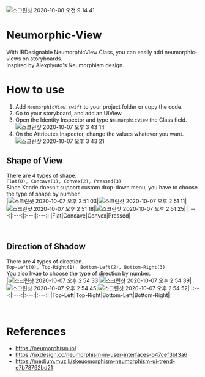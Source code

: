 ![스크린샷 2020-10-08 오전 9 14 41](https://user-images.githubusercontent.com/39911797/95400871-bc831500-0946-11eb-8c86-987c8f73f81a.png)
# Neumorphic-View
With IBDesignable NeumorphicView Class, you can easily add neumorphic-views on storyboards.  
Inspired by Alexplyuto's Neumorphism design.

# How to use
1. Add `NeumorphicView.swift` to your project folder or copy the code.  
2. Go to your storyboard, and add an UIView.  
3. Open the Identity Inspector and type `NeumorphicView` the Class field.  
![스크린샷 2020-10-07 오후 3 43 14](https://user-images.githubusercontent.com/39911797/95297974-4931c280-08b6-11eb-989a-80a8ca1d0837.png)
4. On the Attributes Inspector, change the values whatever you want.  
![스크린샷 2020-10-07 오후 3 43 21](https://user-images.githubusercontent.com/39911797/95297975-4931c280-08b6-11eb-906b-ca0b8826de4a.png)

## Shape of View
There are 4 types of shape.  
`Flat(0), Concave(1), Convex(2), Pressed(3)`  
Since Xcode doesn't support custom drop-down menu, you have to choose the type of shape by number.  
|![스크린샷 2020-10-07 오후 2 51 03](https://user-images.githubusercontent.com/39911797/95298108-8302c900-08b6-11eb-9071-f31a4d0c6c4d.png)|![스크린샷 2020-10-07 오후 2 51 11](https://user-images.githubusercontent.com/39911797/95298116-85fdb980-08b6-11eb-914a-65962d42fab6.png)|![스크린샷 2020-10-07 오후 2 51 18](https://user-images.githubusercontent.com/39911797/95298123-87c77d00-08b6-11eb-8e0c-cbd454157ce7.png)|![스크린샷 2020-10-07 오후 2 51 25](https://user-images.githubusercontent.com/39911797/95298126-89914080-08b6-11eb-8f35-0ca055f38719.png)|
|:---:|:---:|:---:|:---:|
|Flat|Concave|Convex|Pressed|

<br>

## Direction of Shadow
There are 4 types of direction.  
`Top-Left(0), Top-Right(1), Bottom-Left(2), Bottom-Right(3)`  
You also hvae to choose the type of direction by number.  
|![스크린샷 2020-10-07 오후 2 54 33](https://user-images.githubusercontent.com/39911797/95298468-16d49500-08b7-11eb-8b26-4c3fb4cd7acc.png)|![스크린샷 2020-10-07 오후 2 54 39](https://user-images.githubusercontent.com/39911797/95298481-1c31df80-08b7-11eb-97fa-7682ba7174ce.png)|![스크린샷 2020-10-07 오후 2 54 45](https://user-images.githubusercontent.com/39911797/95298489-1f2cd000-08b7-11eb-9cfd-a1bf68339baa.png)|![스크린샷 2020-10-07 오후 2 54 52](https://user-images.githubusercontent.com/39911797/95298495-20f69380-08b7-11eb-998a-f2cd5b17294c.png)|
|:---:|:---:|:---:|:---:|
|Top-Left|Top-Right|Bottom-Left|Bottom-Right|

<br>

# References
* https://neumorphism.io/
* https://uxdesign.cc/neumorphism-in-user-interfaces-b47cef3bf3a6
* https://medium.muz.li/skeuomorphism-neumorphism-ui-trend-e7b78792bd21

